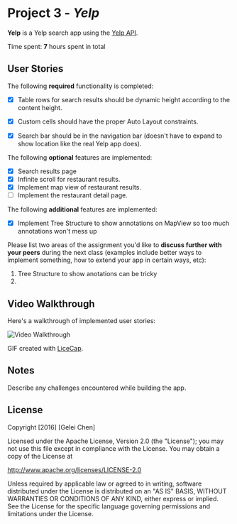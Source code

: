 # Project 3 - *Yelp*

**Yelp** is a Yelp search app using the [Yelp API](http://www.yelp.com/developers/documentation/v2/search_api).

Time spent: **7** hours spent in total

## User Stories

The following **required** functionality is completed:

- [x] Table rows for search results should be dynamic height according to the content height.
- [x] Custom cells should have the proper Auto Layout constraints.
- [x] Search bar should be in the navigation bar (doesn't have to expand to show location like the real Yelp app does).


The following **optional** features are implemented:

- [x] Search results page
- [x] Infinite scroll for restaurant results.
- [x] Implement map view of restaurant results.
- [ ] Implement the restaurant detail page.

The following **additional** features are implemented:

- [x] Implement Tree Structure to show annotations on MapView so too much annotations won't mess up

Please list two areas of the assignment you'd like to **discuss further with your peers** during the next class (examples include better ways to implement something, how to extend your app in certain ways, etc):

1. Tree Structure to show anotations can be tricky
2. 

## Video Walkthrough 

Here's a walkthrough of implemented user stories:

<img src='Yelp.gif' title='Video Walkthrough' width='' alt='Video Walkthrough' />


GIF created with [LiceCap](http://www.cockos.com/licecap/).

## Notes

Describe any challenges encountered while building the app.

## License

Copyright [2016] [Gelei Chen]

Licensed under the Apache License, Version 2.0 (the "License");
you may not use this file except in compliance with the License.
You may obtain a copy of the License at

http://www.apache.org/licenses/LICENSE-2.0

Unless required by applicable law or agreed to in writing, software
distributed under the License is distributed on an "AS IS" BASIS,
WITHOUT WARRANTIES OR CONDITIONS OF ANY KIND, either express or implied.
See the License for the specific language governing permissions and
limitations under the License.